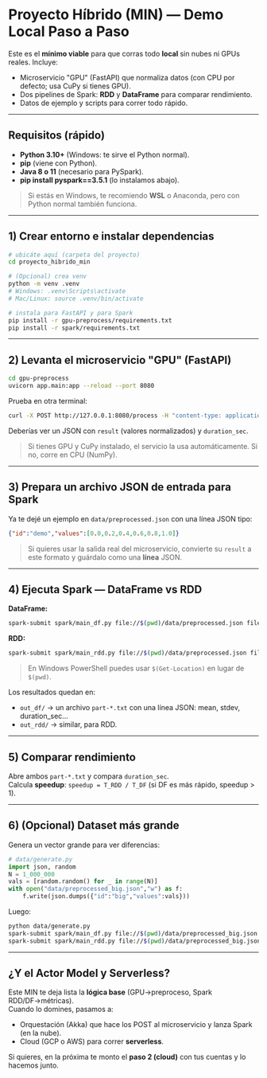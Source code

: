 
# Proyecto Híbrido (MIN) — Demo Local Paso a Paso

Este es el **mínimo viable** para que corras todo **local** sin nubes ni GPUs reales.
Incluye:
- Microservicio "GPU" (FastAPI) que normaliza datos (con CPU por defecto; usa CuPy si tienes GPU).
- Dos pipelines de Spark: **RDD** y **DataFrame** para comparar rendimiento.
- Datos de ejemplo y scripts para correr todo rápido.

---

## Requisitos (rápido)
- **Python 3.10+** (Windows: te sirve el Python normal).  
- **pip** (viene con Python).  
- **Java 8 o 11** (necesario para PySpark).  
- **pip install pyspark==3.5.1** (lo instalamos abajo).

> Si estás en Windows, te recomiendo **WSL** o Anaconda, pero con Python normal también funciona.

---

## 1) Crear entorno e instalar dependencias

```bash
# ubicáte aquí (carpeta del proyecto)
cd proyecto_hibrido_min

# (Opcional) crea venv
python -m venv .venv
# Windows: .venv\Scripts\activate
# Mac/Linux: source .venv/bin/activate

# instala para FastAPI y para Spark
pip install -r gpu-preprocess/requirements.txt
pip install -r spark/requirements.txt
```

---

## 2) Levanta el microservicio "GPU" (FastAPI)

```bash
cd gpu-preprocess
uvicorn app.main:app --reload --port 8080
```
Prueba en otra terminal:
```bash
curl -X POST http://127.0.0.1:8080/process -H "content-type: application/json" -d '{"id":"demo","data":[1,2,3,4,5,100],"op":"normalize"}'
```

Deberías ver un JSON con `result` (valores normalizados) y `duration_sec`.

> Si tienes GPU y CuPy instalado, el servicio la usa automáticamente. Si no, corre en CPU (NumPy).

---

## 3) Prepara un archivo JSON de entrada para Spark
Ya te dejé un ejemplo en `data/preprocessed.json` con una línea JSON tipo:
```json
{"id":"demo","values":[0.0,0.2,0.4,0.6,0.8,1.0]}
```

> Si quieres usar la salida real del microservicio, convierte su `result` a este formato y guárdalo como una **línea** JSON.

---

## 4) Ejecuta Spark — DataFrame vs RDD

**DataFrame:**
```bash
spark-submit spark/main_df.py file://$(pwd)/data/preprocessed.json file://$(pwd)/out_df
```

**RDD:**
```bash
spark-submit spark/main_rdd.py file://$(pwd)/data/preprocessed.json file://$(pwd)/out_rdd
```

> En Windows PowerShell puedes usar `$(Get-Location)` en lugar de `$(pwd)`.

Los resultados quedan en:
- `out_df/` → un archivo `part-*.txt` con una línea JSON: mean, stdev, duration_sec…
- `out_rdd/` → similar, para RDD.

---

## 5) Comparar rendimiento
Abre ambos `part-*.txt` y compara `duration_sec`.  
Calcula **speedup**: `speedup = T_RDD / T_DF` (si DF es más rápido, speedup > 1).

---

## 6) (Opcional) Dataset más grande
Genera un vector grande para ver diferencias:
```python
# data/generate.py
import json, random
N = 1_000_000
vals = [random.random() for _ in range(N)]
with open("data/preprocessed_big.json","w") as f:
    f.write(json.dumps({"id":"big","values":vals}))
```
Luego:
```bash
python data/generate.py
spark-submit spark/main_df.py file://$(pwd)/data/preprocessed_big.json file://$(pwd)/out_df_big
spark-submit spark/main_rdd.py file://$(pwd)/data/preprocessed_big.json file://$(pwd)/out_rdd_big
```

---

## ¿Y el Actor Model y Serverless?
Este MIN te deja lista la **lógica base** (GPU→preproceso, Spark RDD/DF→métricas).  
Cuando lo domines, pasamos a:
- Orquestación (Akka) que hace los POST al microservicio y lanza Spark (en la nube).
- Cloud (GCP o AWS) para correr **serverless**.

Si quieres, en la próxima te monto el **paso 2 (cloud)** con tus cuentas y lo hacemos junto.
```

